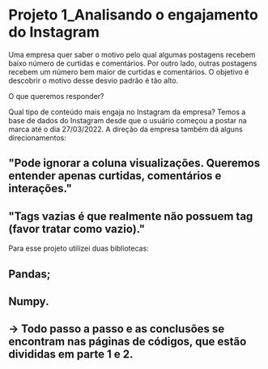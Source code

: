 # Projeto 1_Analisando o engajamento do Instagram
Uma empresa quer saber o motivo pelo qual algumas postagens recebem baixo número de curtidas e comentários. Por outro lado, outras postagens recebem um número bem maior de curtidas e comentários.
O objetivo é descobrir o motivo desse desvio padrão é tão alto.

O que queremos responder?

Qual tipo de conteúdo mais engaja no Instagram da empresa?
Temos a base de dados do Instagram desde que o usuário começou a postar na marca até o dia 27/03/2022.
A direção da empresa também dá alguns direcionamentos:
  ## "Pode ignorar a coluna visualizações. Queremos entender apenas curtidas, comentários e interações."
  ## "Tags vazias é que realmente não possuem tag (favor tratar como vazio)."
  
Para esse projeto utilizei duas bibliotecas:
  ## Pandas;
  ## Numpy.
  
## -> Todo passo a passo e as conclusões se encontram nas páginas de códigos, que estão divididas em parte 1 e 2.
